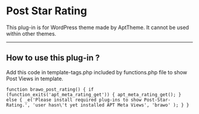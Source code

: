 # Post Star Rating
This plug-in is for WordPress theme made by AptTheme. It cannot be used within other themes.

---

## How to use this plug-in ?
Add this code in template-tags.php included by functions.php file to show Post Views in template.

`
function brawo_post_rating() {
	if (function_exits('apt_meta_rating_get')) {
		apt_meta_rating_get();
	} else {
		_e('Please install required plug-ins to show Post-Star-Rating.', 'user hasn\'t yet installed APT Meta Views', 'brawo' );
	}
}
`
